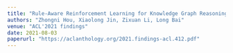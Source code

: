 ```yaml
---
title: "Rule-Aware Reinforcement Learning for Knowledge Graph Reasoning"
authors: "Zhongni Hou, Xiaolong Jin, Zixuan Li, Long Bai"
venue: "ACL'2021 findings"
date: 2021-08-03
paperurl: "https://aclanthology.org/2021.findings-acl.412.pdf"
---
```

